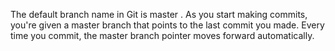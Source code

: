 The default branch name in Git is master . As you start making commits, you're given a master branch that points to the last commit you made. Every time you commit, the master branch pointer moves forward automatically.
